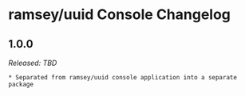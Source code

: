 # ramsey/uuid Console Changelog

## 1.0.0

_Released: TBD_

    * Separated from ramsey/uuid console application into a separate package
